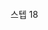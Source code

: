 <p><img alt="" src="https://velog.velcdn.com/images/saruru/post/f405ffd4-77cf-49c5-bc03-4358f610d8fa/image.png" /></p>
<p><img alt="" src="https://velog.velcdn.com/images/saruru/post/c5726a58-d1fc-4c12-90e5-2e704089a7a8/image.png" /></p>
<p><img alt="" src="https://velog.velcdn.com/images/saruru/post/2fa29cb1-361f-46ba-a58b-f2f73eb371f5/image.png" /></p>
<p><img alt="" src="https://velog.velcdn.com/images/saruru/post/6dfd523e-3d68-45dd-be2e-22ceb99b4386/image.png" /></p>
<p><img alt="" src="https://velog.velcdn.com/images/saruru/post/634659ca-140b-403c-89a2-bdb402c7f947/image.png" /></p>
<p>스텝 18</p>
<p><img alt="" src="https://velog.velcdn.com/images/saruru/post/df5e973e-86d4-430e-ab2a-457d2fa841b3/image.png" /></p>
<p><img alt="" src="https://velog.velcdn.com/images/saruru/post/ff80df33-3d4c-421a-82ed-fa54e7798e90/image.png" /></p>
<p><img alt="" src="https://velog.velcdn.com/images/saruru/post/67434ca2-a205-4895-a1a9-31cfd364201e/image.png" /></p>
<p><img alt="" src="https://velog.velcdn.com/images/saruru/post/a43a935d-c658-44ed-ba22-5e9f8c97e694/image.png" /></p>
<p><img alt="" src="https://velog.velcdn.com/images/saruru/post/96472726-7b3c-44a2-b9e7-0ad01fcb4d82/image.png" /></p>
<p><img alt="" src="https://velog.velcdn.com/images/saruru/post/f7048ab7-1c35-45a8-a50c-030f55d62ee9/image.png" /></p>